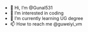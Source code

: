 - 👋 Hi, I’m @Gunal531
- 👀 I’m interested in coding
- 🌱 I’m currently learning UG degree
- 📫 How to reach me @guweiyi_vm

<!---
Gunal531/Gunal531 is a ✨ special ✨ repository because its `README.md` (this file) appears on your GitHub profile.
You can click the Preview link to take a look at your changes.
--->
